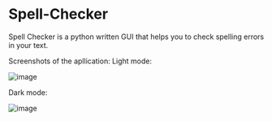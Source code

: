 # Spell-Checker
Spell Checker is a python written GUI that helps you to check spelling errors in your text.

Screenshots of the apllication:
Light mode:

![image](https://user-images.githubusercontent.com/69539491/211394639-1f53e6b7-8eb0-4d06-b33b-88b81de231a0.png)

Dark mode:

![image](https://user-images.githubusercontent.com/69539491/211394610-408fbea5-325f-4642-b738-b59667b004bc.png)
